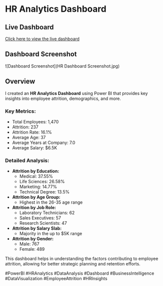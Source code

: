 # HR Analytics Dashboard
## Live Dashboard
[Click here to view the live dashboard](https://app.powerbi.com/view?r=eyJrIjoiOTAwOWQ4YzgtZmM2OC00NzAzLWIwNmQtZWEyM2M1NjY1MTM2IiwidCI6IjMwOTJkZjBiLWRhMjMtNDA1Yi1iZDczLWU5YThmZWEwODM2MSJ9)
## Dashboard Screenshot
![Dashboard Screenshot](HR Dashboard Screenshot.jpg)

## Overview
I created an **HR Analytics Dashboard** using Power BI that provides key insights into employee attrition, demographics, and more.

### Key Metrics:
- Total Employees: 1,470
- Attrition: 237
- Attrition Rate: 16.1%
- Average Age: 37
- Average Years at Company: 7.0
- Average Salary: $6.5K

### Detailed Analysis:
- **Attrition by Education:** 
  - Medical: 37.55%
  - Life Sciences: 26.58%
  - Marketing: 14.77%
  - Technical Degree: 13.5%
- **Attrition by Age Group:** 
  - Highest in the 26-35 age range
- **Attrition by Job Role:** 
  - Laboratory Technicians: 62
  - Sales Executives: 57
  - Research Scientists: 47
- **Attrition by Salary Slab:**
  - Majority in the up to $5K range
- **Attrition by Gender:** 
  - Male: 767
  - Female: 489

This dashboard helps in understanding the factors contributing to employee attrition, allowing for better strategic planning and retention efforts.


#PowerBI #HRAnalytics #DataAnalysis #Dashboard #BusinessIntelligence #DataVisualization #EmployeeAttrition #HRInsights
